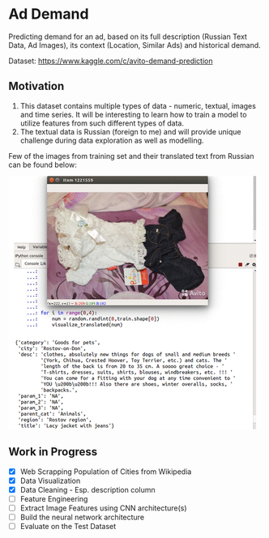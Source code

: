 # Ad Demand
Predicting demand for an ad, based on its full description (Russian Text Data, Ad Images), its context (Location, Similar Ads) and historical demand.

Dataset: https://www.kaggle.com/c/avito-demand-prediction

## Motivation
1. This dataset contains multiple types of data - numeric, textual, images and time series. It will be interesting to learn how    to train a model to utilize features from such different types of data.
2. The textual data is Russian (foreign to me) and will provide unique challenge during data exploration as well as modelling.

Few of the images from training set and their translated text from Russian can be found below:

![alt text](images/train-images.gif)


## Work in Progress 
- [x] Web Scrapping Population of Cities from Wikipedia
- [x] Data Visualization
- [x] Data Cleaning - Esp. description column
- [ ] Feature Engineering
- [ ] Extract Image Features using CNN architecture(s) 
- [ ] Build the neural network architecture 
- [ ] Evaluate on the Test Dataset
